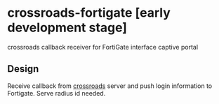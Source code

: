 # crossroads-fortigate [early development stage]
crossroads callback receiver for FortiGate interface captive portal

## Design
Receive callback from [crossroads]() server and push login information to Fortigate. 
Serve radius id needed.
